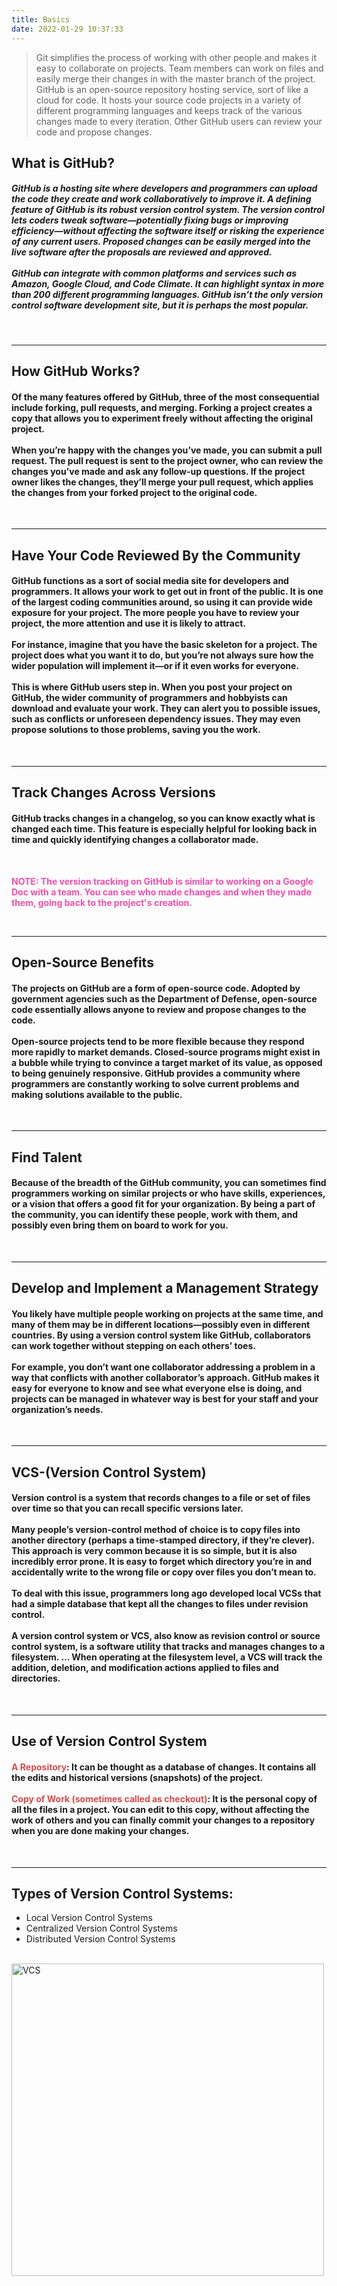 ```yaml
---
title: Basics
date: 2022-01-29 10:37:33
---
```

> Git simplifies the process of working with other people and makes it easy to collaborate on projects. Team members can work on files and easily merge their changes in with the master branch of the project. GitHub is an open-source repository hosting service, sort of like a cloud for code. It hosts your source code projects in a variety of different programming languages and keeps track of the various changes made to every iteration. Other GitHub users can review your code and propose changes.

## What is GitHub?
##### GitHub is a hosting site where developers and programmers can upload the code they create and work collaboratively to improve it. A defining feature of GitHub is its robust version control system. The version control lets coders tweak software—potentially fixing bugs or improving efficiency—without affecting the software itself or risking the experience of any current users. Proposed changes can be easily merged into the live software after the proposals are reviewed and approved. <br><br> GitHub can integrate with common platforms and services such as Amazon, Google Cloud, and Code Climate. It can highlight syntax in more than 200 different programming languages. GitHub isn’t the only version control software development site, but it is perhaps the most popular. 

<br>

<hr>

## How GitHub Works?
#### Of the many features offered by GitHub, three of the most consequential include forking, pull requests, and merging. Forking a project creates a copy that allows you to experiment freely without affecting the original project. <br><br> When you’re happy with the changes you’ve made, you can submit a pull request. The pull request is sent to the project owner, who can review the changes you’ve made and ask any follow-up questions. If the project owner likes the changes, they’ll merge your pull request, which applies the changes from your forked project to the original code.

<br>

<hr>

## Have Your Code Reviewed By the Community
#### GitHub functions as a sort of social media site for developers and programmers. It allows your work to get out in front of the public. It is one of the largest coding communities around, so using it can provide wide exposure for your project. The more people you have to review your project, the more attention and use it is likely to attract. <br><br> For instance, imagine that you have the basic skeleton for a project. The project does what you want it to do, but you’re not always sure how the wider population will implement it—or if it even works for everyone. <br><br> This is where GitHub users step in. When you post your project on GitHub, the wider community of programmers and hobbyists can download and evaluate your work. They can alert you to possible issues, such as conflicts or unforeseen dependency issues. They may even propose solutions to those problems, saving you the work.

<br>

<hr>

## Track Changes Across Versions
#### GitHub tracks changes in a changelog, so you can know exactly what is changed each time. This feature is especially helpful for looking back in time and quickly identifying changes a collaborator made.

<br>

<span style="color: #FA4EAB">**NOTE: The version tracking on GitHub is similar to working on a Google Doc with a team. You can see who made changes and when they made them, going back to the project's creation.**</span>

<br>

<hr>

## Open-Source Benefits
#### The projects on GitHub are a form of open-source code. Adopted by government agencies such as the Department of Defense, open-source code essentially allows anyone to review and propose changes to the code. <br><br> Open-source projects tend to be more flexible because they respond more rapidly to market demands. Closed-source programs might exist in a bubble while trying to convince a target market of its value, as opposed to being genuinely responsive. GitHub provides a community where programmers are constantly working to solve current problems and making solutions available to the public.

<br>

<hr>

## Find Talent
#### Because of the breadth of the GitHub community, you can sometimes find programmers working on similar projects or who have skills, experiences, or a vision that offers a good fit for your organization. By being a part of the community, you can identify these people, work with them, and possibly even bring them on board to work for you.

<br>

<hr>

## Develop and Implement a Management Strategy
#### You likely have multiple people working on projects at the same time, and many of them may be in different locations—possibly even in different countries. By using a version control system like GitHub, collaborators can work together without stepping on each others’ toes. <br><br> For example, you don’t want one collaborator addressing a problem in a way that conflicts with another collaborator’s approach. GitHub makes it easy for everyone to know and see what everyone else is doing, and projects can be managed in whatever way is best for your staff and your organization’s needs.
<br>

<hr>

## VCS-(Version Control System)
#### Version control is a system that records changes to a file or set of files over time so that you can recall specific versions later. <br><br>Many people’s version-control method of choice is to copy files into another directory (perhaps a time-stamped directory, if they’re clever). This approach is very common because it is so simple, but it is also incredibly error prone. It is easy to forget which directory you’re in and accidentally write to the wrong file or copy over files you don’t mean to.<br><br>To deal with this issue, programmers long ago developed local VCSs that had a simple database that kept all the changes to files under revision control.<br><br>A version control system or VCS, also know as revision control or source control system, is a software utility that tracks and manages changes to a filesystem. … When operating at the filesystem level, a VCS will track the addition, deletion, and modification actions applied to files and directories.

<br>

<hr>

## Use of Version Control System
#### <span style="color: #DD4A48">A Repository</span>: It can be thought as a database of changes. It contains all the edits and historical versions (snapshots) of the project. <br><br> <span style="color: #DD4A48">Copy of Work (sometimes called as checkout)</span>: It is the personal copy of all the files in a project. You can edit to this copy, without affecting the work of others and you can finally commit your changes to a repository when you are done making your changes.

<br>

<hr>

## Types of Version Control Systems:
- Local Version Control Systems
- Centralized Version Control Systems
- Distributed Version Control Systems

<br>

<img src="https://cognizance2020.github.io/post/download.png" alt="VCS" style="width:500px;"/>

<br>